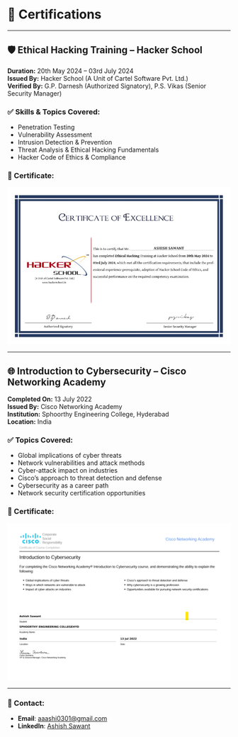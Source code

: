 # 📜 Certifications

---

## 🛡️ Ethical Hacking Training – Hacker School

**Duration:** 20th May 2024 – 03rd July 2024  
**Issued By:** Hacker School (A Unit of Cartel Software Pvt. Ltd.)  
**Verified By:** G.P. Darnesh (Authorized Signatory), P.S. Vikas (Senior Security Manager)

### ✅ Skills & Topics Covered:
- Penetration Testing
- Vulnerability Assessment
- Intrusion Detection & Prevention
- Threat Analysis & Ethical Hacking Fundamentals
- Hacker Code of Ethics & Compliance

### 📄 Certificate:
![Ethical Hacking Certificate](./ethical-hacking-certificate.jpg)

---

## 🌐 Introduction to Cybersecurity – Cisco Networking Academy

**Completed On:** 13 July 2022  
**Issued By:** Cisco Networking Academy  
**Institution:** Sphoorthy Engineering College, Hyderabad  
**Location:** India

### ✅ Topics Covered:
- Global implications of cyber threats
- Network vulnerabilities and attack methods
- Cyber-attack impact on industries
- Cisco’s approach to threat detection and defense
- Cybersecurity as a career path
- Network security certification opportunities

### 📄 Certificate:
![Cisco Certificate](./cisco-intro-cybersecurity.png)

---

### 🔗 Contact:

- **Email**: aaashi0301@gmail.com  
- **LinkedIn**: [Ashish Sawant](https://www.linkedin.com/in/ashish-sawant-a02412260)
